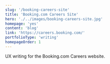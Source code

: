 ```yaml
---
slug: '/booking-careers-site'
title: 'Booking.com Careers Site'
hero: './../images/booking-careers-site.jpg'
homepage: 'yes'
content: 'blog'
link: 'https://careers.booking.com/'
portfolioType: 'writing'
homepageOrder: 1
---
```


UX writing for the Booking.com Careers website.
